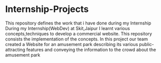 # Internship-Projects
This repository defines the work that i have done during my Internship
During my Internship(WebDev) at Skit,Jaipur I learnt various concepts,techniques to develop a commercial website.
This repository consists the implementation of the concepts.
In this project our team created a Website for an amusement park describing its various public-attracting features and  conveying the information to the crowd about the amusement park
